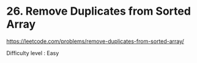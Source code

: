 # 26. Remove Duplicates from Sorted Array

https://leetcode.com/problems/remove-duplicates-from-sorted-array/

Difficulty level : Easy
